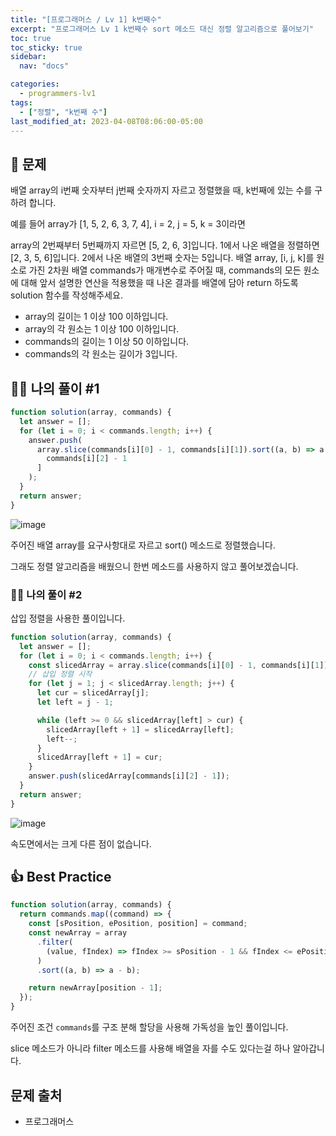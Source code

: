 ```yaml
---
title: "[프로그래머스 / Lv 1] k번째수"
excerpt: "프로그래머스 Lv 1 k번째수 sort 메소드 대신 정렬 알고리즘으로 풀어보기"
toc: true
toc_sticky: true
sidebar:
  nav: "docs"

categories:
  - programmers-lv1
tags:
  - ["정렬", "k번째 수"]
last_modified_at: 2023-04-08T08:06:00-05:00
---
```


## 📄 문제

배열 array의 i번째 숫자부터 j번째 숫자까지 자르고 정렬했을 때, k번째에 있는 수를 구하려 합니다.

예를 들어 array가 [1, 5, 2, 6, 3, 7, 4], i = 2, j = 5, k = 3이라면

array의 2번째부터 5번째까지 자르면 [5, 2, 6, 3]입니다.
1에서 나온 배열을 정렬하면 [2, 3, 5, 6]입니다.
2에서 나온 배열의 3번째 숫자는 5입니다.
배열 array, [i, j, k]를 원소로 가진 2차원 배열 commands가 매개변수로 주어질 때, commands의 모든 원소에 대해 앞서 설명한 연산을 적용했을 때 나온 결과를 배열에 담아 return 하도록 solution 함수를 작성해주세요.

- array의 길이는 1 이상 100 이하입니다.
- array의 각 원소는 1 이상 100 이하입니다.
- commands의 길이는 1 이상 50 이하입니다.
- commands의 각 원소는 길이가 3입니다.

## 🙋‍♀️ 나의 풀이 #1

```js
function solution(array, commands) {
  let answer = [];
  for (let i = 0; i < commands.length; i++) {
    answer.push(
      array.slice(commands[i][0] - 1, commands[i][1]).sort((a, b) => a - b)[
        commands[i][2] - 1
      ]
    );
  }
  return answer;
}
```

![image](https://user-images.githubusercontent.com/56298540/230713712-3a7bcde9-3dd8-4bda-9072-05edb083103c.png)

주어진 배열 array를 요구사항대로 자르고 sort() 메소드로 정렬했습니다.

그래도 정렬 알고리즘을 배웠으니 한번 메소드를 사용하지 않고 풀어보겠습니다.

### 🙋‍♀️ 나의 풀이 #2

삽입 정렬을 사용한 풀이입니다.

```js
function solution(array, commands) {
  let answer = [];
  for (let i = 0; i < commands.length; i++) {
    const slicedArray = array.slice(commands[i][0] - 1, commands[i][1]);
    // 삽입 정렬 시작
    for (let j = 1; j < slicedArray.length; j++) {
      let cur = slicedArray[j];
      let left = j - 1;

      while (left >= 0 && slicedArray[left] > cur) {
        slicedArray[left + 1] = slicedArray[left];
        left--;
      }
      slicedArray[left + 1] = cur;
    }
    answer.push(slicedArray[commands[i][2] - 1]);
  }
  return answer;
}
```

![image](https://user-images.githubusercontent.com/56298540/230713681-e96b3412-0e75-49d2-8f7a-2955653ddc57.png)

속도면에서는 크게 다른 점이 없습니다.

## 👍 Best Practice

```js
function solution(array, commands) {
  return commands.map((command) => {
    const [sPosition, ePosition, position] = command;
    const newArray = array
      .filter(
        (value, fIndex) => fIndex >= sPosition - 1 && fIndex <= ePosition - 1
      )
      .sort((a, b) => a - b);

    return newArray[position - 1];
  });
}
```

주어진 조건 `commands`를 구조 분해 할당을 사용해 가독성을 높인 풀이입니다.

slice 메소드가 아니라 filter 메소드를 사용해 배열을 자를 수도 있다는걸 하나 알아갑니다.

## 문제 출처

- 프로그래머스
